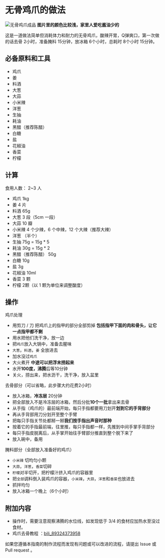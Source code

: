 # 无骨鸡爪的做法

![无骨鸡爪成品](./无骨鸡爪.jpg)
**图片里的颜色比较浅，家里人爱吃酱油少的**

这是一道做法简单但消耗体力和耐力的无骨鸡爪，酸辣开胃，Q弹爽口，第一次做的话去骨 2小时，准备腌料 15分钟，放冰箱 6个小时，总耗时 8个小时 15分钟。

## 必备原料和工具

- 鸡爪
- 姜
- 料酒
- 大葱
- 大蒜
- 小米辣
- 洋葱
- 生抽
- 耗油
- 黑醋（推荐陈醋）
- 白糖
- 盐
- 花椒油
- 香菜
- 柠檬

## 计算

食用人数： 2~3 人

- 鸡爪 1kg
- 姜 4 片
- 料酒 65g
- 大葱 3 段（5cm 一段）
- 大蒜 10 瓣
- 小米辣 4 个少辣，6 个中辣，12 个大辣（推荐大辣）
- 洋葱 （半个）
- 生抽 75g = 15g * 5
- 耗油 30g = 15g * 2
- 黑醋（推荐陈醋） 50g
- 白糖 10g
- 盐 3g
- 花椒油 10ml
- 香菜 3 颗
- 柠檬 2颗（以 1 颗为单位来调整酸度）

## 操作

鸡爪处理

  - 用剪刀 / 刀 把鸡爪上的指甲的部分全部剪掉 **包括指甲下面的肉和骨头，让它一点指甲都不剩**
  - 用水把他们洗干净，放一边
  - 把`鸡爪`放入大锅中，准备去腥味
  - `大葱`，`料酒`，`姜` 全放进去
  - 加水没过`鸡爪`
  - 大火煮开 **中途可以把浮末捞起来**
  - 水开**100度，沸腾**后等10分钟
  - 关火，捞出来，把水沥干，洗干净，放入盆里

去骨部分（可以省略，此步骤大约花费2小时）

  - 放入冰箱，**冷冻层** 20分钟
  - 把全部放入不是冷冻层的冰箱，然后分批**10个一批**拿出来去骨
  - 从手指（鸡爪的）最前端开始，每只手指都要用刀划开**划到它的手背部分**
  - 再从手背部用刀分划开至整个手臂
  - 把每只手指关节处都掰一掰**我们按手指出声音时那种**
  - 按着它的手指最前端，往里推，每只手指都一样，先推到中间手掌手背部分
  - 每只手指皮脱离后，从手掌开始往手臂部分推直到整个脱下来了
  - 放入碗中，备用

腌料部分（全部放入准备好的鸡爪）

  - `小米辣` 切均匀小颗
  - `大蒜`，`洋葱`，`香菜`切碎
  - `柠檬`对半切开，把柠檬汁挤入鸡爪的容器里
  - 把`全部`调料倒入装鸡爪的容器，`小米辣`，`大蒜`，`洋葱`和`香菜`也放进去
  - 抓拌均匀
  - 放入冰箱一个晚上（6个小时）

## 附加内容

- 操作时，需要注意观察沸腾的水位线，如发现低于 3/4 的食材应加热水至没过食材。
- 鸡爪去骨教程 ：[bili_89324373958](https://www.bilibili.com/video/BV1t44y117D8?share_source=copy_web)

如果您遵循本指南的制作流程而发现有问题或可以改进的流程，请提出 Issue 或 Pull request 。
